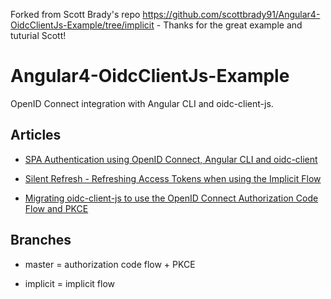 Forked from Scott Brady's repo https://github.com/scottbrady91/Angular4-OidcClientJs-Example/tree/implicit - Thanks for the great example and tuturial Scott!
# Angular4-OidcClientJs-Example

OpenID Connect integration with Angular CLI and oidc-client-js.

## Articles

- [SPA Authentication using OpenID Connect, Angular CLI and oidc-client](https://www.scottbrady91.com/Angular/SPA-Authentiction-using-OpenID-Connect-Angular-CLI-and-oidc-client)

- [Silent Refresh - Refreshing Access Tokens when using the Implicit Flow](https://www.scottbrady91.com/OpenID-Connect/Silent-Refresh-Refreshing-Access-Tokens-when-using-the-Implicit-Flow)

- [Migrating oidc-client-js to use the OpenID Connect Authorization Code Flow and PKCE](https://www.scottbrady91.com/Angular/Migrating-oidc-client-js-to-use-the-OpenID-Connect-Authorization-Code-Flow-and-PKCE)

## Branches

- master = authorization code flow + PKCE

- implicit = implicit flow
